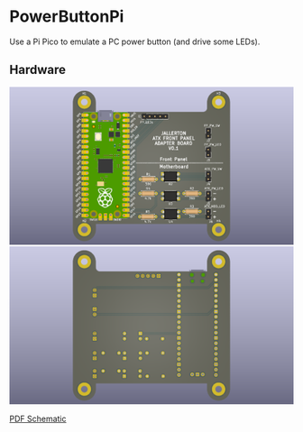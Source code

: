 # PowerButtonPi

Use a Pi Pico to emulate a PC power button (and drive some LEDs).

## Hardware

![PCB Top](hardware/images/top.png)
![PCB Bottom](hardware/images/bottom.png)

[PDF Schematic](/hardware/schematic.pdf)